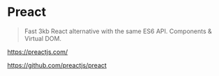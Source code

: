 # Preact

> Fast 3kb React alternative with the same ES6 API.
> Components & Virtual DOM.

<https://preactjs.com/>

<https://github.com/preactjs/preact>
